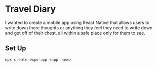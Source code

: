 # Travel Diary

I wanted to create a mobile app using React Native that allows users to write down there thoughts or anything they feel they need to write down and get off of their chest, all within a safe place only for them to see.

## Set Up

`npx create-expo-app <app name>`
